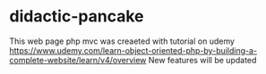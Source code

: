 # didactic-pancake
This web page php mvc was creaeted with tutorial on udemy
https://www.udemy.com/learn-object-oriented-php-by-building-a-complete-website/learn/v4/overview
New features will be updated
